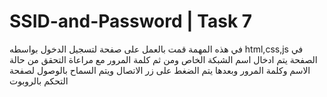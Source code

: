 #  SSID-and-Password | Task 7 
في هذه المهمة قمت بالعمل على صفحة لتسجيل الدخول بواسطه
 html,css,js
في الصفحة يتم ادخال اسم الشبكة الخاص ومن ثم كلمة المرور مع مراعاة التحقق من حالة الاسم وكلمة المرور 
وبعدها يتم الضغط على زر الاتصال ويتم السماح بالوصول  لصفحة التحكم بالروبوت